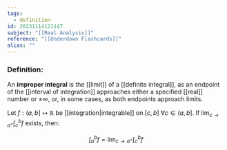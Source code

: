 ```yaml
---
tags:
  - definition
id: 20231114121147
subject: "[[Real Analysis]]"
reference: "[[Underdown Flashcards]]"
alias: ""
---
```

### Definition:
An **improper integral** is the [[limit]] of a [[definite integral]], as an endpoint of the [[interval of integration]] approaches either a specified [[real]] number or $\pm \infty$, or, in some cases, as both endpoints approach limits.

Let $f: (a, b] \mapsto \mathbb{R}$ be [[integration|integrable]] on $[c, b]\  \forall c \in (a, b]$. If $\lim_{c \to a^{+}}\int_{c}^{b}f$ exists, then:

$$ \int_{a}^{b} f = \lim_{c \to a^{+}}\int_{c}^{b}f$$
